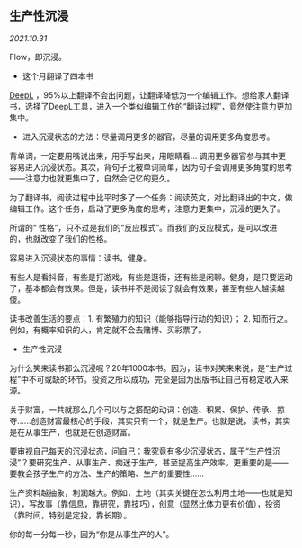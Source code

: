 ## 生产性沉浸

*2021.10.31*

Flow，即沉浸。

- 这个月翻译了四本书

[DeepL](https://www.deepl.com) ，95%以上翻译不会出问题，让翻译降低为一个编辑工作。想给家人翻译书，选择了DeepL工具，进入一个类似编辑工作的“翻译过程”，竟然使注意力更加集中。

- 进入沉浸状态的方法：尽量调用更多的器官，尽量的调用更多角度思考。

背单词，一定要用嘴说出来，用手写出来，用眼睛看... 调用更多器官参与其中更容易进入沉浸状态。其次，背句子比被单词简单，因为句子会调用更多角度的思考——注意力也就更集中了，自然会记忆的更久。

为了翻译书，阅读过程中比平时多了一个任务：阅读英文，对比翻译出的中文，做编辑工作。这个任务，启动了更多角度的思考，注意力更集中，沉浸的更久了。

所谓的“ 性格”，只不过是我们的“反应模式”。而我们的反应模式，是可以改进的，也就改变了我们的性格。

容易进入沉浸状态的事情：读书，健身。

有些人是看抖音，有些是打游戏，有些是逛街，还有些是闲聊。健身，是只要运动了，基本都会有效果。但是，读书并不是阅读了就会有效果，甚至有些人越读越傻。

读书改善生活的要点：1. 有繁殖力的知识（能够指导行动的知识）； 2. 知而行之。例如，有概率知识的人，肯定就不会去赌博、买彩票了。

- 生产性沉浸

为什么笑来读书那么沉浸呢？20年1000本书。因为，读书对笑来来说，是“生产过程”中不可或缺的环节。投资之所以成功，完全是因为出版书让自己有稳定收入来源。

关于财富，一共就那么几个可以与之搭配的动词：创造、积累、保护、传承、掠夺......创造财富最核心的手段，其实只有一个，就是生产。也就是说，读书，其实是在从事生产，也就是在创造财富。

要审视自己每天的沉浸状态，问自己：我究竟有多少沉浸状态，属于“生产性沉浸”？要研究生产、从事生产、痴迷于生产，甚至提高生产效率。更重要的是——要教会孩子生产的方法、生产的策略、生产的重要性......

生产资料越抽象，利润越大。例如，土地（其实关键在怎么利用土地——也就是知识），写故事（靠信息，靠研究，靠技巧），创意（显然比体力更有价值），投资（靠时间，特别是定投，靠长期）。

你的每一分每一秒，因为“你是从事生产的人”。


